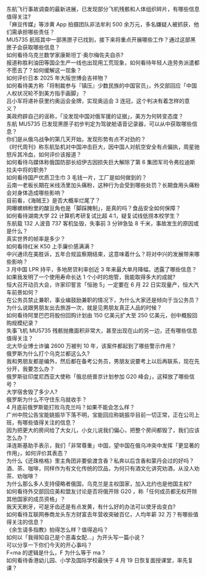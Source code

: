 东航飞行事故调查的最新进展，已发现部分飞机残骸和人体组织碎片，有哪些信息值得关注?  
「麻豆传媒」等涉黄 App 拍摄团队非法牟利 500 余万元，多名嫌疑人被抓获，他们需承担哪些责任？  
MU5735 航班其中一部黑匣子已找到，接下来将重点开展哪些工作？通过这部黑匣子会获取哪些信息？  
如何看待乌克兰数学家康斯坦丁·奥尔梅佐夫自杀?  
报道称胜利油田等国企生产一线也出现用工荒现象，如何看待年轻人连劳务派遣都不愿去了？如何缓解这一现象？  
如何评价日本 2025 年大阪世博会吉祥物？  
如何看待美方称「将制裁参与『镇压』少数民族的中国官员」，外交部回应「中国人权状况轮不到美方指手画脚」？  
吕小军将递补获里约奥运会金牌，实现奥运会 3 连冠，这个判决有着怎样的意义？  
美政府辟自己的谣称，「没发现中国对俄军援的证据」，美方为何转变态度？  
东航 MU5735 已发现黑匣子初步判定为驾驶舱语音记录器，可以从中获取哪些信息？  
你们是从俄乌战争的第几天开始，发现形势有点不对劲的？  
《时代周刊》称东航坠机对中国冲击巨大，因中国人对航空安全有点偏执，周星驰怒斥其冷血，如何评价该报道？  
如何看待乌媒体称俄国防部长绍伊古因损失巨大解除了第 6 集团军司令弗拉迪斯拉夫中将的职务?  
如何看待国产优质卫生巾 3 毛钱一片，工厂是如何做到的？  
云南一老板长期在米线汤里加头痛粉，这种行为会受到哪些处罚？长期食用头痛粉会对身体造成哪些影响？  
目前看，《海贼王》是否大概率烂尾了？  
网曝螺蛳粉里的酸豆角也是「脚踩腌制」，是真的吗？食品安全如何保障？  
如何看待湖南大学 22 计算机考研复试比超 4:1，疑复试线低捞本校学生？  
东航载 132 人波音 737 客机坠毁，失事前 3 分钟急坠 8 千米，事故发生的原因或是什么？  
真实世界的帧率是多少？  
如何看待红米 K50 上手廉价感满满？  
中兴通讯在美胜诉，五年合规监察期结束，这意味着什么？将对中兴的发展带来哪些影响？  
3 月中国 LPR 持平，多地房贷利率创近 3 年来最大单月降幅，透露了哪些信息？  
如果我发明了一个使用寿命长达 1 个小时的炮管，我能取得多大的成就?  
恒大召开动员大会，许家印誓言「恒驰 5」一定要在 6 月 22 日实现量产，恒大汽车前景如何？  
在公务员禁止兼职，事业编鼓励兼职的情况下，为什么大家还是倾向于当公务员？  
为什么说跟男朋友出去旅游一次，就是见男朋友真正人品的时候？  
如何看待阿里巴巴将股份回购计划由 150 亿美元扩大至 250 亿美元，创中概股回购规模纪录？  
失事飞机 MU5735 残骸抛撒面积非常大，甚至出现在山的另一边，还有哪些信息值得关注？  
北大毕业博士诈骗 2600 万被判 10 年，该案件都起到了哪些警示作用？  
俄罗斯为什么打个乌克兰都这么久?  
我和男朋友都是编外，然后都在备考公务员，男朋友说要考上以后再联系，现在先分开，我要怎么办？  
俄罗斯驻印度尼西亚大使称「俄总统普京计划参加 G20 峰会」，这释放了哪些信号？  
大学宿舍毁了多少人?  
俄罗斯为什么不守住东乌就收手？  
4 月底前俄罗斯能打败乌克兰吗？如果不能会怎么样？  
广州中院公告宝能姚振华下落不明，宝能回应称姚振华目前一切正常，正在公司上班，有哪些值得关注的信息？  
因为把更大的房间给了大女儿，小女儿说我们偏心，把整个房间都毁了，我们应该怎么办？  
泽连斯基助手表示，我们「非常尊重」中国，望中国在俄乌冲突中发挥「更显著的作用」，如何评价其表态？  
为什么《还珠格格》里主角团非要偷渡含香？私奔以后含香和蒙丹会过的好吗？  
酒、茶、咖啡，同样作为有文化传统的饮品，为何只有酒文化讲究劝酒，从没人劝茶、劝咖啡？  
为什么那么多人支持侵略者俄国，乌克兰是主权国家，加入北约也是他国主权?  
如何看待外交部回应美和盟友讨论是否将俄开除 G20 ，称「任何成员都无权开除其他国家的成员资格」？  
我天天刷牙，可是牙齿还是有点发黄，有什么好的办法可以使牙齿变白?  
如何看待互联网券商龙头东方财富去年营收突破百亿，人均年薪 32 万？有哪些值得关注的信息？  
《余生请多指教》拍得怎么样？值得追吗？  
如何以「我得知自己是个恶毒女配…」为开头写一篇小说？  
可以分享一下你们今天的开心事吗？  
F=ma 的逻辑是什么，F 为什么等于 ma？  
如何看待香港幼儿园、小学及国际学校最快于 4 月 19 日恢复面授课堂，率先复课？  
